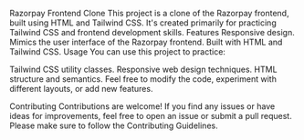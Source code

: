 Razorpay Frontend Clone
This project is a clone of the Razorpay frontend, built using HTML and Tailwind CSS. It's created primarily for practicing Tailwind CSS and frontend development skills.
Features
Responsive design.
Mimics the user interface of the Razorpay frontend.
Built with HTML and Tailwind CSS.
Usage
You can use this project to practice:

Tailwind CSS utility classes.
Responsive web design techniques.
HTML structure and semantics.
Feel free to modify the code, experiment with different layouts, or add new features.

Contributing
Contributions are welcome! If you find any issues or have ideas for improvements, feel free to open an issue or submit a pull request. Please make sure to follow the Contributing Guidelines.
